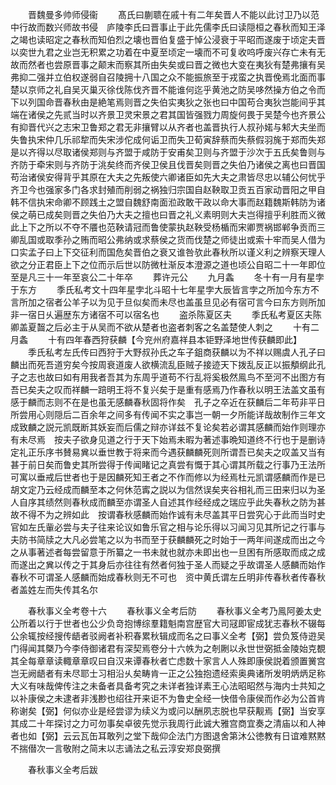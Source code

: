 <!-- { "loadSidebar": true } -->
　　晋魏曼多帅师侵衞
　　髙氏曰蒯聩在戚十有二年矣晋人不能以此讨卫乃以范中行故而数兴师故书侵　庐陵李氏曰晋事止于此先儒李氏曰读隠桓之春秋而知王泽之竭也读昭定之春秋而知伯烈之壊也晋伯复盛于悼公浸衰于平昭而遂废于顷定夫晋以奕世九君之业岂无积累之功着在中夏至顷定一壊而不可复收呜呼废兴存亡未有无故而然者也尝原晋事之颠末而察其所由失矣或曰晋之微也大变在夷狄有楚弗攘有吴弗抑二强并立伯权遂弱自召陵拥十八国之众不能振旅至于戎蛮之执晋俛焉北面而事楚以京师之礼自吴灭巢灭徐伐陈伐齐晋不能谁何迄乎黄池之防吴哆然操方伯之令而下以列国命晋春秋由是絶笔焉则晋之失伯实夷狄之张也曰中国苟合夷狄岂能间乎其端在诸侯之先贰当时以齐景卫灵宋景之君其国皆强戮力周旋何畏于吴楚今也齐景公有抑晋代兴之志宋卫鲁郑之君无非攘臂以从齐者也盖晋执行人叔孙婼与邾大夫坐而失鲁执宋仲几乐祁犂而失宋涉佗成何诟卫而失卫荀寅辞蔡而失蔡假羽旄于郑而失郑是以齐得以尽取诸侯郑则与齐盟于咸防于安甫矣卫则与齐盟于沙次于五氏矣鲁则与齐防于牵宋则与齐防于洮矣终而齐侯卫侯且伐晋矣则晋之失伯乃诸侯之离也曰晋国苟治诸侯安得背乎其原在大夫之先叛使六卿诸臣如先大夫之肃皆尽忠以辅公何忧乎齐卫今也强家多门各求封殖而削弱之祸独归宗国自赵鞅取卫贡五百家动晋阳之甲自韩不信执宋命卿不顾践土之盟自魏舒南面涖政敢干政以命大事而赵籍魏斯韩防为诸侯之萌已成矣则晋之失伯乃大夫之擅也曰晋之礼义素明则大夫岂得擅乎利胜而义微此上下之所以不夺不餍也范鞅请冠而鲁使蒙执赵鞅受杨楯而宋卿贾祸邯郸争贡而三卿乱国或取季孙之贿而昭公弗纳或求蔡侯之货而伐楚之师徒出或索十牢而吴人借为口实孟子曰上下交征利而国危矣晋伯之衰又谁咎欤此春秋所以谨义利之辨察天理人欲之分正君臣上下之位而示后世以防微杜渐反本澄源之道也顷公自昭二十一年即位至是凡三十一年至哀公二十年卒
　　葬许元公
　　九月螽
　　冬十有一月有星孛于东方
　　季氏私考文十四年星孛北斗昭十七年星孛大辰皆言孛之所加今东方不言所加之宿者公羊子以为见于旦似矣而未尽也盖虽旦见必有宿可言今曰东方则所加非一宿日乆遍歴东方诸宿不可以宿名也
　　盗杀陈夏区夫
　　季氏私考夏区夫陈卿盖夏齧之后必主于从吴而不欲从楚者也盗者刺客之名盖楚使人刺之
　　十有二月螽
　　十有四年春西狩获麟【今兖州府嘉祥县本钜野泽地世传获麟即此】
　　季氏私考左氏传曰西狩于大野叔孙氏之车子鉏商获麟以为不祥以赐虞人孔子曰麟出而死吾道穷矣今按周衰道废人欲横流乱臣贼子接迹天下拨乱反正以振頺纲此孔子之志也故曰如有用我者吾其为东周乎道苟不行乱将奚极然鳯鸟不至河不出图方有吾已矣夫之叹而祥麟一踣明王将不复兴矣于是重有感焉乃作春秋以明王法盖文虽有感于麟而志则不在是也虽无感麟春秋固将作矣　孔子之卒近在获麟后二年苟非平日所尝用心则隠后二百余年之间多有传闻不实之事岂一朝一夕所能详哉故制作三年文成致麟之説元凯既断其妖妄而后儒之辩亦详兹不复论矣若必谓其感麟而始作则理亦有未尽焉　按夫子欲身见道之行于天下始焉未暇为著述事晩知道终不行也于是删诗定礼正乐序书賛易兾以垂世教于将来而今遇获麟麟死则所谓吾已矣夫之叹盖又当有甚于前日矣而鲁史其所尝得于传闻睹记之真尝有慨于其心谓其所载之行事乃王法所可寓以垂戒后世者也于是因麟死知王者之不作而修以为经焉杜元凯谓感麟而作是已胡文定乃云经成而麟至本之何休范寗之説以为信然误矣夹谷相礼而三田来归以为圣人自序其绩然则春秋成而麟至亦谓圣人自述其作经经成之瑞应乎此失春秋之防为甚故不得不为之辨如此　按谓春秋感麟而始作诚有未尽盖其平日尝究心于此而当时史官如左氏軰必尝与夫子往来论议如鲁乐官之相与论乐得以习闻习见其所记之行事与夫防书简牍之大凡必尝笔之以为书而至于获麟麟死之时始于一两年间遂成而出之今之从事著述者每尝留意于所纂之一书未就也就亦未即出也一旦困有所感取而成之成而遂出之兾以传之于其身后亦往往有然者何独于圣人而疑之乎故谓圣人感麟而始作春秋不可谓圣人感麟而始成春秋则无不可也　资中黄氏谓左丘明非传春秋者传春秋者盖姓左而失传其名尔

　　春秋事义全考卷十六
　　春秋事义全考后防
　　春秋事义全考乃鳯阿姜太史公所着以行于世者也公少负竒抱博综羣籍魁南宫歴官大司冦即宦成犹志春秋不辍每公余辄按经搜传龉者驳阙者补积春累秋辑成而名之曰事义全考【弼】尝负笈侍逰吴门得闻其槩乃今李侍御诸君有深契焉卷分十六帙为之剞劂以永世世弼抵金陵始克覩其全每章章读輙章章叹曰自汉来谭春秋者亡虑数十家言人人殊即康侯説着颁置黉宫岂无阙龉者有未尽耶士习相沿乆矣畴肯一正之公独抱遗经索奥典诸所发明炳炳足称大义有味哉俾传注之未备者具备考究之未详者独详素王心法昭昭然与海内士共知之以补康侯之未逮者非浅尠也绍往开来讵不为鲁史全经一快借令康侯而作必为公首肯称谢矣【弼】何似亦业是经尝谬为续义为或问以酬夙志脱也早获觏焉【弼】当安享其成二十年探讨之力可勿事矣卓彼先觉示我周行此诚大雅宫商宜奏之清庙以和人神者也如【弼】云云瓦缶耳敢列之堂下哉仰企法门方图退舍第沐公徳教有日谊难黙黙不揣僣次一言敬附之简末以志诵法之私云淳安郑良弼撰

　　春秋事义全考后跋

